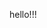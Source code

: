 hello!!!
<!---
eduskm/eduskm is a ✨ special ✨ repository because its `README.md` (this file) appears on your GitHub profile.
You can click the Preview link to take a look at your changes.
--->
